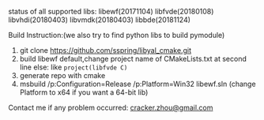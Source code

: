 status of all supported libs: 
libewf(20171104)  libfvde(20180108)  libvhdi(20180403)  libvmdk(20180403) libbde(20181124)

Build Instruction:(we also try to find python libs to build pymodule)
1. git clone https://github.com/sspring/libyal_cmake.git 
2. build libewf default,change project name of CMakeLists.txt at second line else: like `project(libfvde C)`  
3. generate repo with cmake
4. msbuild /p:Configuration=Release /p:Platform=Win32 libewf.sln (change Platform to x64 if you want a 64-bit lib) 

Contact me if any problem occurred: cracker.zhou@gmail.com
